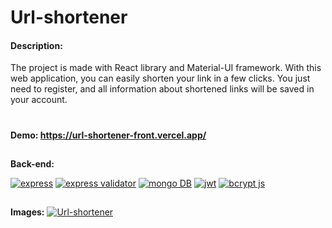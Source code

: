# Url-shortener
#### Description:
The project is made with React library and Material-UI framework. With this web application, you can easily shorten your link in a few clicks. You just need to register, and all information about shortened links will be saved in your account.
# 

**Demo: https://url-shortener-front.vercel.app/**

## 
**Back-end:**

[![express](https://www.oleinikov.dev/readme/express.svg "express")](https://www.oleinikov.dev/readme/express.svg "express")
[![express validator](https://www.oleinikov.dev/readme/express-validator.svg "express validator")](https://www.oleinikov.dev/readme/express-validator.svg "express validator")
[![mongo DB](https://www.oleinikov.dev/readme/mongo-db.svg "mongo DB")](https://www.oleinikov.dev/readme/mongo-db.svg "mongo DB")
[![jwt](https://www.oleinikov.dev/readme/jwt.svg "jwt")](https://www.oleinikov.dev/readme/jwt.svg "jwt")
[![bcrypt js](https://www.oleinikov.dev/readme/bcrypt-js.svg "bcrypt js")](https://www.oleinikov.dev/readme/bcrypt-js.svg "bcrypt js")

## 
**Images:**
[![Url-shortener](https://www.oleinikov.dev/static/8c26e71b803e2f357b4a7e67376fbff3/99d89/url-shortener-featured.webp "Url-shortener")](https://www.oleinikov.dev/static/8c26e71b803e2f357b4a7e67376fbff3/99d89/url-shortener-featured.webp "Url-shortener")
